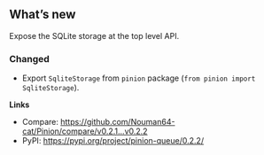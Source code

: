 ## What’s new
Expose the SQLite storage at the top level API.

### Changed
- Export `SqliteStorage` from `pinion` package (`from pinion import SqliteStorage`).

**Links**
- Compare: https://github.com/Nouman64-cat/Pinion/compare/v0.2.1...v0.2.2
- PyPI: https://pypi.org/project/pinion-queue/0.2.2/
